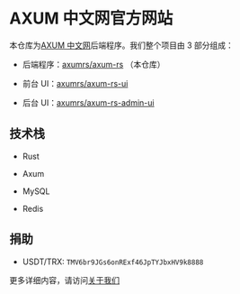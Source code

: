 # AXUM 中文网官方网站

本仓库为[AXUM 中文网](https://axum.rs)后端程序。我们整个项目由 3 部分组成：

- 后端程序：[axumrs/axum-rs](https://github.com/axumrs/axum-rs) （本仓库）

- 前台 UI：[axumrs/axum-rs-ui](https://github.com/axumrs/axum-rs-ui)

- 后台 UI：[axumrs/axum-rs-admin-ui](https://github.com/axumrs/axum-rs-admin-ui)

## 技术栈

- Rust

- Axum

- MySQL

- Redis

## 捐助

- USDT/TRX: `TMV6br9JGs6onRExf46JpTYJbxHV9k8888`

更多详细内容，请访问[关于我们](https://axum.rs/about)
